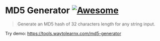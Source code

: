 # MD5 Generator [![Awesome](https://cdn.rawgit.com/sindresorhus/awesome/d7305f38d29fed78fa85652e3a63e154dd8e8829/media/badge.svg)](https://github.com/sindresorhus/awesome)

>Generate an MD5 hash of 32 characters length for any string input.

Try demo: https://tools.waytolearnx.com/md5-generator

